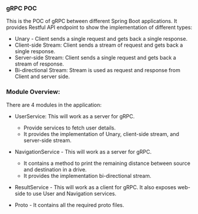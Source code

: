 ### gRPC POC

This is the POC of gRPC between different Spring Boot applications. It provides Restful API endpoint to show the implementation of different types:

- Unary - Client sends a single request and gets back a single response.
- Client-side Stream: Client sends a stream of request and gets back a single response.
- Server-side Stream: Client sends a single request and gets back a stream of response.
- Bi-directional Stream: Stream is used as request and response from Client and server side.

### Module Overview:

There are 4 modules in the application:

- UserService: This will work as a server for gRPC.
  - Provide services to fetch user details.
  - It provides the implementation of Unary, client-side stream, and server-side stream.


- NavigationService - This will work as a server for gRPC.
  - It contains a method to print the remaining distance between source and destination in a drive. 
  - It provides the implementation bi-directional stream.


- ResultService - This will work as a client for gRPC. It also exposes web-side to use User and Navigation services.


- Proto - It contains all the required proto files.

